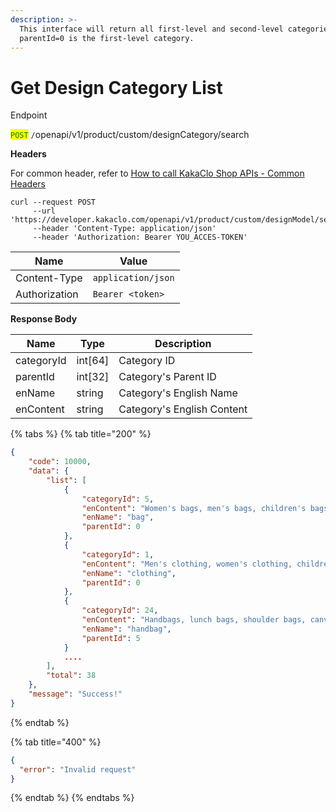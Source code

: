 ```yaml
---
description: >-
  This interface will return all first-level and second-level categories. Note:
  parentId=0 is the first-level category.
---
```


# Get Design Category List

Endpoint

<mark style="color:green;">`POST`</mark> `/`openapi/v1/product/custom/designCategory/search

**Headers**

For common header, refer to [How to call KakaClo Shop APIs - Common Headers](https://docs.kakaclo.com/kuai-su-kai-shi)

```
curl --request POST
     --url 'https://developer.kakaclo.com/openapi/v1/product/custom/designModel/search'
     --header 'Content-Type: application/json'
     --header 'Authorization: Bearer YOU_ACCES-TOKEN'
```

| Name          | Value              |
| ------------- | ------------------ |
| Content-Type  | `application/json` |
| Authorization | `Bearer <token>`   |

**Response Body**

| Name       | Type     | Description                |
| ---------- | -------- | -------------------------- |
| categoryId | int\[64] | Category ID                |
| parentId   | int\[32] | Category's Parent ID       |
| enName     | string   | Category's English Name    |
| enContent  | string   | Category's English Content |

{% tabs %}
{% tab title="200" %}
```json
{
    "code": 10000,
    "data": {
        "list": [
            {
                "categoryId": 5,
                "enContent": "Women's bags, men's bags, children's bags",
                "enName": "bag",
                "parentId": 0
            },
            {
                "categoryId": 1,
                "enContent": "Men's clothing, women's clothing, children's clothing",
                "enName": "clothing",
                "parentId": 0
            },
            {
                "categoryId": 24,
                "enContent": "Handbags, lunch bags, shoulder bags, canvas bags",
                "enName": "handbag",
                "parentId": 5
            }
            ....
        ],
        "total": 38
    },
    "message": "Success!"
}
```
{% endtab %}

{% tab title="400" %}
```json
{
  "error": "Invalid request"
}
```
{% endtab %}
{% endtabs %}
